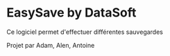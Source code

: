 # EasySave by DataSoft

Ce logiciel permet d'effectuer différentes sauvegardes

Projet par Adam, Alen, Antoine
